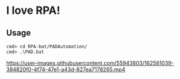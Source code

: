 # I love RPA!

## Usage
```
cmd> cd RPA-bat/PADAutomation/
cmd> .\PAD.bat
```

https://user-images.githubusercontent.com/55943803/162581039-384820f0-4f74-47e1-a43d-827ea7178265.mp4

